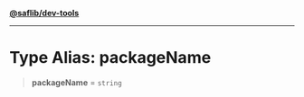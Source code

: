 [**@saflib/dev-tools**](../../index.md)

---

# Type Alias: packageName

> **packageName** = `string`
